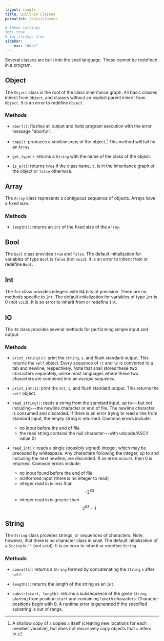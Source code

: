 ```yaml
---
layout: single
title: Built-In Classes
permalink: /docs/classes

# theme settings
toc: true
# toc_sticky: true
sidebar:
    nav: "docs"
---
```


Several classes are built into the snail language.  These cannot be redefined
in a program.

## Object

The `Object` class is the root of the class inheritance graph.  All basic
classes inherit from `Object`, and classes without an explicit parent inherit
from `Object`.  It is an error to redefine `Object`.

### Methods

* `abort()`: flushes all output and halts program execution with the
  error message "abort\n".

* `copy()`: produces a *shallow* copy of the object.[^1] This method will fail
  for an `Array`.

* `get_type()`: returns a `String` with the name of the class of the object.

* `is_a(t)`: returns `true` if the class name, `t`, is in the inheritance graph
  of the object or `false` otherwise.

## Array

The `Array` class represents a contiguous sequence of objects.  Arrays have a
fixed size.

### Methods

* `length()`: returns an `Int` of the fixed size of the `Array`.

## Bool

The `Bool` class provides `true` and `false`.  The default initialization for
variables of type `Bool` is `false` (not `void`).  It is an error to inherit
from or redefine `Bool`.

## Int

The `Int` class provides integers with 64 bits of precision.  There are no
methods specific to `Int`.  The default initialization for variables of type
`Int` is 0 (not `void`).  It is an error to inherit from or redefine `Int`.

## IO
The `IO` class provides several methods for performing simple input and output.

### Methods

* `print_string(s)`: print the `String`, `s`, and flush standard output.  This
  returns the `self` object.  Every sequence of `\t` and `\n` is converted to a
  tab and newline, respectively.  Note that snail stores these two characters
  separately, unlike most languages where these two characters are combined into
  an *escape sequence*.

* `print_int(i)`: print the `Int`, `i`, and flush standard output.  This returns
  the `self` object.

* `read_string()`: reads a string from the standard input, up to---but not
  including---the newline character or end of file.  The newline character is
  consumed and discarded.  If there is an error trying to read a line from
  standard input, the empty string is returned.  Common errors include:
    + no input before the end of file
    + the read string contains the null character---with unicode/ASCII value 0)

* `read_int()`: reads a single (possibly signed) integer, which may be preceded by
  whitespace.  Any characters following the integer, up to and including the
  next newline, are discarded.  If an error occurs, then 0 is returned.  Common
  errors include:
    + no input found before the end of file
    + malformed input (there is no integer to read)
    + integer read in is less than $$-2^{63}$$
    + integer read in is greater than $$2^{63}-1$$

## String
The `String` class provides strings, or sequences of characters.  Note, however,
that there is no character class in snail.  The default initialization of a
`String` is `""` (not `void`).  It is an error to inherit or redefine `String`.

### Methods

* `concat(s)`: returns a `String` formed by concatenating the `String` `s` after
  `self`.

* `length()`: returns the length of the string as an `Int`.

* `substr(start, length)`: returns a subsequence of the given `String` starting
  from position `start` and containing `length` characters.  Character positions
  begin with 0.  A runtime error is generated if the specified substring is out
  of range.

[^1]: A shallow copy of `a` copies `a` itself (creating new locations for each
    member variable), but does not recursively copy objects that `a` refers to.